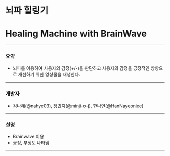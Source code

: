 # 뇌파 힐링기
# Healing Machine with BrainWave
---


### 요약 

  - 뇌파를 이용하여 사용자의 감정(+/-)을 판단하고 사용자의 감정을 긍정적인 방향으로 개선하기 위한 영상물을 재생한다.

---

### 개발자

  - 김나혜(@nahye03), 정민지(@minji-o-j), 한나연(@HanNayeoniee)
---
  
### 설명
  - Brainwave 이용
  - 긍정, 부정도 나타냄
---

